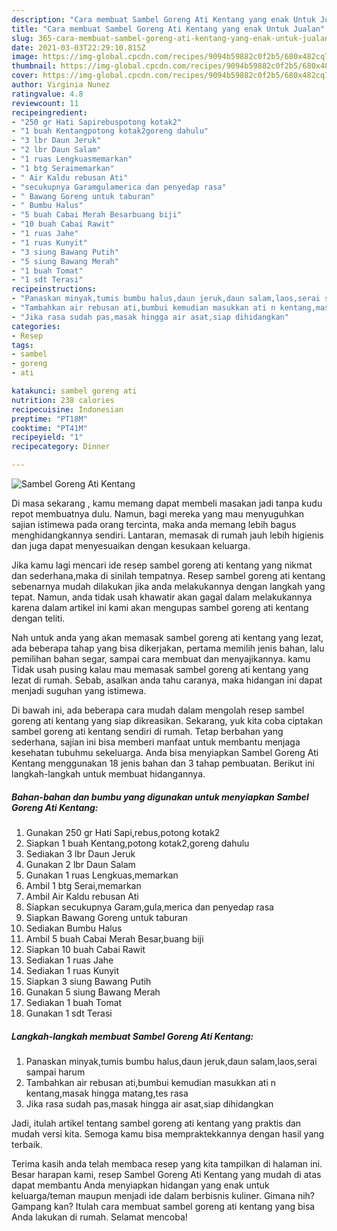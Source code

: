 ```yaml
---
description: "Cara membuat Sambel Goreng Ati Kentang yang enak Untuk Jualan"
title: "Cara membuat Sambel Goreng Ati Kentang yang enak Untuk Jualan"
slug: 365-cara-membuat-sambel-goreng-ati-kentang-yang-enak-untuk-jualan
date: 2021-03-03T22:29:10.815Z
image: https://img-global.cpcdn.com/recipes/9094b59882c0f2b5/680x482cq70/sambel-goreng-ati-kentang-foto-resep-utama.jpg
thumbnail: https://img-global.cpcdn.com/recipes/9094b59882c0f2b5/680x482cq70/sambel-goreng-ati-kentang-foto-resep-utama.jpg
cover: https://img-global.cpcdn.com/recipes/9094b59882c0f2b5/680x482cq70/sambel-goreng-ati-kentang-foto-resep-utama.jpg
author: Virginia Nunez
ratingvalue: 4.8
reviewcount: 11
recipeingredient:
- "250 gr Hati Sapirebuspotong kotak2"
- "1 buah Kentangpotong kotak2goreng dahulu"
- "3 lbr Daun Jeruk"
- "2 lbr Daun Salam"
- "1 ruas Lengkuasmemarkan"
- "1 btg Seraimemarkan"
- " Air Kaldu rebusan Ati"
- "secukupnya Garamgulamerica dan penyedap rasa"
- " Bawang Goreng untuk taburan"
- " Bumbu Halus"
- "5 buah Cabai Merah Besarbuang biji"
- "10 buah Cabai Rawit"
- "1 ruas Jahe"
- "1 ruas Kunyit"
- "3 siung Bawang Putih"
- "5 siung Bawang Merah"
- "1 buah Tomat"
- "1 sdt Terasi"
recipeinstructions:
- "Panaskan minyak,tumis bumbu halus,daun jeruk,daun salam,laos,serai sampai harum"
- "Tambahkan air rebusan ati,bumbui kemudian masukkan ati n kentang,masak hingga matang,tes rasa"
- "Jika rasa sudah pas,masak hingga air asat,siap dihidangkan"
categories:
- Resep
tags:
- sambel
- goreng
- ati

katakunci: sambel goreng ati 
nutrition: 238 calories
recipecuisine: Indonesian
preptime: "PT18M"
cooktime: "PT41M"
recipeyield: "1"
recipecategory: Dinner

---
```



![Sambel Goreng Ati Kentang](https://img-global.cpcdn.com/recipes/9094b59882c0f2b5/680x482cq70/sambel-goreng-ati-kentang-foto-resep-utama.jpg)

Di masa  sekarang , kamu memang dapat membeli masakan jadi tanpa kudu repot membuatnya dulu. Namun, bagi mereka yang mau menyuguhkan sajian istimewa pada orang tercinta, maka anda memang lebih bagus menghidangkannya sendiri. Lantaran, memasak di rumah jauh lebih higienis dan juga dapat menyesuaikan dengan kesukaan keluarga.

Jika kamu lagi mencari ide resep sambel goreng ati kentang yang nikmat dan sederhana,maka di sinilah tempatnya. Resep sambel goreng ati kentang  sebenarnya mudah dilakukan jika anda melakukannya dengan langkah yang tepat. Namun, anda tidak usah khawatir akan gagal dalam melakukannya 
karena dalam artikel ini kami akan mengupas sambel goreng ati kentang dengan teliti.  



Nah untuk anda yang akan memasak sambel goreng ati kentang yang lezat, ada beberapa tahap yang bisa dikerjakan, pertama memilih jenis bahan, lalu pemilihan bahan segar, sampai cara membuat dan menyajikannya. kamu Tidak usah pusing kalau mau memasak sambel goreng ati kentang yang lezat di rumah. Sebab, asalkan anda  tahu caranya, maka hidangan ini dapat menjadi suguhan yang istimewa.

Di bawah ini, ada beberapa cara mudah dalam mengolah resep sambel goreng ati kentang yang siap dikreasikan. Sekarang, yuk kita coba ciptakan sambel goreng ati kentang sendiri di rumah. Tetap berbahan yang sederhana, sajian ini bisa memberi manfaat untuk membantu menjaga kesehatan tubuhmu sekeluarga. Anda bisa menyiapkan Sambel Goreng Ati Kentang menggunakan 18 jenis bahan dan 3 tahap pembuatan. Berikut ini langkah-langkah untuk membuat hidangannya.

<!--inarticleads1-->

##### Bahan-bahan dan bumbu yang digunakan untuk menyiapkan Sambel Goreng Ati Kentang:

1. Gunakan 250 gr Hati Sapi,rebus,potong kotak2
1. Siapkan 1 buah Kentang,potong kotak2,goreng dahulu
1. Sediakan 3 lbr Daun Jeruk
1. Gunakan 2 lbr Daun Salam
1. Gunakan 1 ruas Lengkuas,memarkan
1. Ambil 1 btg Serai,memarkan
1. Ambil  Air Kaldu rebusan Ati
1. Siapkan secukupnya Garam,gula,merica dan penyedap rasa
1. Siapkan  Bawang Goreng untuk taburan
1. Sediakan  Bumbu Halus
1. Ambil 5 buah Cabai Merah Besar,buang biji
1. Siapkan 10 buah Cabai Rawit
1. Sediakan 1 ruas Jahe
1. Sediakan 1 ruas Kunyit
1. Siapkan 3 siung Bawang Putih
1. Gunakan 5 siung Bawang Merah
1. Sediakan 1 buah Tomat
1. Gunakan 1 sdt Terasi




<!--inarticleads2-->

##### Langkah-langkah membuat Sambel Goreng Ati Kentang:

1. Panaskan minyak,tumis bumbu halus,daun jeruk,daun salam,laos,serai sampai harum
1. Tambahkan air rebusan ati,bumbui kemudian masukkan ati n kentang,masak hingga matang,tes rasa
1. Jika rasa sudah pas,masak hingga air asat,siap dihidangkan




Jadi, itulah artikel tentang  sambel goreng ati kentang  yang praktis dan mudah versi kita. Semoga kamu bisa mempraktekkannya dengan hasil yang terbaik. 

Terima kasih anda telah membaca resep yang kita tampilkan di halaman ini. Besar harapan kami, resep  Sambel Goreng Ati Kentang yang mudah di atas dapat membantu Anda menyiapkan hidangan yang enak untuk keluarga/teman maupun menjadi ide dalam berbisnis kuliner. Gimana nih? Gampang kan? Itulah cara membuat sambel goreng ati kentang yang bisa Anda lakukan di rumah. Selamat mencoba!

